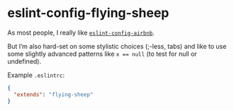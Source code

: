 eslint-config-flying-sheep
==========================

As most people, I really like [`eslint-config-airbnb`](https://github.com/airbnb/javascript).

But I’m also hard-set on some stylistic choices (;-less, tabs) and like to use some slightly advanced patterns like `x == null` (to test for null or undefined).

Example `.eslintrc`:

```json
{
  "extends": "flying-sheep"
}
```
